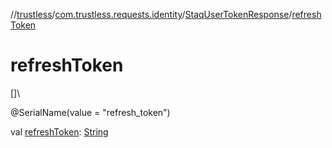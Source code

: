 //[trustless](../../../index.md)/[com.trustless.requests.identity](../index.md)/[StaqUserTokenResponse](index.md)/[refreshToken](refresh-token.md)

# refreshToken

[]\

@SerialName(value = &quot;refresh_token&quot;)

val [refreshToken](refresh-token.md): [String](https://kotlinlang.org/api/latest/jvm/stdlib/kotlin/-string/index.html)
